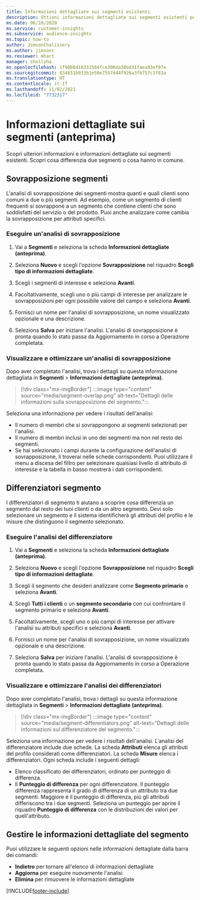 ```yaml
---
title: Informazioni dettagliate sui segmenti esistenti
description: Ottieni informazioni dettagliate sui segmenti esistenti per scoprire cosa li differenzia e cosa hanno in comune.
ms.date: 06/10/2020
ms.service: customer-insights
ms.subservice: audience-insights
ms.topic: how-to
author: JimsonChalissery
ms.author: jimsonc
ms.reviewer: mhart
manager: shellyha
ms.openlocfilehash: 1f90b0d18331584fce306da38bd31faea93ef97e
ms.sourcegitcommit: 834651b933b1e50e7557d44f926a3fb757c1f83a
ms.translationtype: HT
ms.contentlocale: it-IT
ms.lasthandoff: 11/02/2021
ms.locfileid: "7732317"
---
```

# <a name="segment-insights-preview"></a>Informazioni dettagliate sui segmenti (anteprima)

Scopri ulteriori informazioni e informazioni dettagliate sui segmenti esistenti. Scopri cosa differenzia due segmenti o cosa hanno in comune.

## <a name="segment-overlap"></a>Sovrapposizione segmenti

L'analisi di sovrapposizione dei segmenti mostra quanti e quali clienti sono comuni a due o più segmenti. Ad esempio, come un segmento di clienti frequenti si sovrappone a un segmento che contiene clienti che sono soddisfatti del servizio o del prodotto.
Puoi anche analizzare come cambia la sovrapposizione per attributi specifici.

### <a name="run-an-overlap-analysis"></a>Eseguire un'analisi di sovrapposizione

1. Vai a **Segmenti** e seleziona la scheda **Informazioni dettagliate (anteprima)**.

1. Seleziona **Nuovo** e scegli l'opzione **Sovrapposizione** nel riquadro **Scegli tipo di informazioni dettagliate**.

1. Scegli i segmenti di interesse e seleziona **Avanti**.

1. Facoltativamente, scegli uno o più campi di interesse per analizzare le sovrapposizioni per ogni possibile valore del campo e seleziona **Avanti**.

1. Fornisci un nome per l'analisi di sovrapposizione, un nome visualizzato opzionale e una descrizione.

1. Seleziona **Salva** per iniziare l'analisi. L'analisi di sovrapposizione è pronta quando lo stato passa da Aggiornamento in corso a Operazione completata.

### <a name="view-and-optimize-an-overlap-analysis"></a>Visualizzare e ottimizzare un'analisi di sovrapposizione

Dopo aver completato l'analisi, trova i dettagli su questa informazione dettagliata in **Segmenti** > **Informazioni dettagliate (anteprima)**.

> [!div class="mx-imgBorder"]
> :::image type="content" source="media/segment-overlap.png" alt-text="Dettagli delle informazioni sulla sovrapposizione del segmento.":::

Seleziona una informazione per vedere i risultati dell'analisi:

- Il numero di membri che si sovrappongono ai segmenti selezionati per l'analisi.
- Il numero di membri inclusi in uno dei segmenti ma non nel resto dei segmenti.
- Se hai selezionato i campi durante la configurazione dell'analisi di sovrapposizione, li troverai nelle schede corrispondenti. Puoi utilizzare il menu a discesa del filtro per selezionare qualsiasi livello di attributo di interesse e la tabella in basso mostrerà i dati corrispondenti.

## <a name="segment-differentiators"></a>Differenziatori segmento

I differenziatori di segmento ti aiutano a scoprire cosa differenzia un segmento dal resto dei tuoi clienti o da un altro segmento. Devi solo selezionare un segmento e il sistema identificherà gli attributi del profilo e le misure che distinguono il segmento selezionato.

### <a name="run-a-differentiator-analysis"></a>Eseguire l'analisi del differenziatore

1. Vai a **Segmenti** e seleziona la scheda **Informazioni dettagliate (anteprima)**.

1. Seleziona **Nuovo** e scegli l'opzione **Sovrapposizione** nel riquadro **Scegli tipo di informazioni dettagliate**.

1. Scegli il segmento che desideri analizzare come **Segmento primario** e seleziona **Avanti**.

1. Scegli **Tutti i clienti** o un **segmento secondario** con cui confrontare il segmento primario e seleziona **Avanti**.

1. Facoltativamente, scegli uno o più campi di interesse per attivare l'analisi su attributi specifici e seleziona **Avanti**.

1. Fornisci un nome per l'analisi di sovrapposizione, un nome visualizzato opzionale e una descrizione.

1. Seleziona **Salva** per iniziare l'analisi. L'analisi di sovrapposizione è pronta quando lo stato passa da Aggiornamento in corso a Operazione completata.

### <a name="view-and-optimize-a-differentiators-analysis"></a>Visualizzare e ottimizzare l'analisi dei differenziatori

Dopo aver completato l'analisi, trova i dettagli su questa informazione dettagliata in **Segmenti** > **Informazioni dettagliate (anteprima)**.

> [!div class="mx-imgBorder"]
> :::image type="content" source="media/segment-differentiators.png" alt-text="Dettagli delle informazioni sul differenziatore del segmento.":::

Seleziona una informazione per vedere i risultati dell'analisi. L'analisi del differenziatore include due schede. La scheda **Attributi** elenca gli attributi del profilo considerati come differenziatori. La scheda **Misure** elenca i differenziatori. Ogni scheda include i seguenti dettagli:

- Elenco classificato dei differenziatori, ordinato per punteggio di differenza.
- Il **Punteggio di differenza** per ogni differenziatore. Il punteggio differenza rappresenta il grado di differenza di un attributo tra due segmenti. Maggiore è il punteggio di differenza, più gli attributi differiscono tra i due segmenti. Seleziona un punteggio per aprire il riquadro **Punteggio di differenza** con le distribuzioni dei valori per quell'attributo.

## <a name="manage-segment-insights"></a>Gestire le informazioni dettagliate del segmento

Puoi utilizzare le seguenti opzioni nelle informazioni dettagliate dalla barra dei comandi:

- **Indietro** per tornare all'elenco di informazioni dettagliate
- **Aggiorna** per eseguire nuovamente l'analisi
- **Elimina** per rimuovere le informazioni dettagliate


[!INCLUDE[footer-include](../includes/footer-banner.md)]
